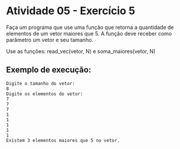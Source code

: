 # Atividade 05 - Exercício 5 

Faça um programa que use uma função que retorna a quantidade de elementos de um vetor maiores que 5. A função deve receber como parâmetro um vetor e seu tamanho.

Use as funções: read_vec(vetor, N) e soma_maiores(vetor, N)

## Exemplo de execução:

```
Digite o tamanho do vetor:                                                      
8                                                                               
Digite os elementos do vetor:                                                   
7                                                                               
7                                                                               
7                                                                               
1                                                                               
1                                                                               
1                                                                               
1                                                                               
1                                                                               
Existem 3 elementos maiores que 5 no vetor.   
```
